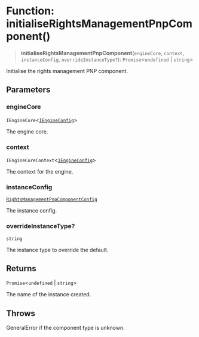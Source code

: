 # Function: initialiseRightsManagementPnpComponent()

> **initialiseRightsManagementPnpComponent**(`engineCore`, `context`, `instanceConfig`, `overrideInstanceType?`): `Promise`\<`undefined` \| `string`\>

Initialise the rights management PNP component.

## Parameters

### engineCore

`IEngineCore`\<[`IEngineConfig`](../interfaces/IEngineConfig.md)\>

The engine core.

### context

`IEngineCoreContext`\<[`IEngineConfig`](../interfaces/IEngineConfig.md)\>

The context for the engine.

### instanceConfig

[`RightsManagementPnpComponentConfig`](../type-aliases/RightsManagementPnpComponentConfig.md)

The instance config.

### overrideInstanceType?

`string`

The instance type to override the default.

## Returns

`Promise`\<`undefined` \| `string`\>

The name of the instance created.

## Throws

GeneralError if the component type is unknown.
